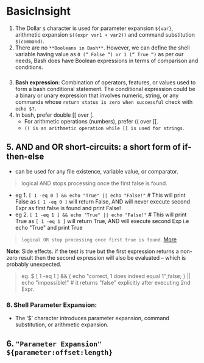 # BasicInsight

1. The Dollar `$` character is used for parameter expansion `${var}`, arithmetic expansion `$((expr var1 + var2))` and command substitution `$(command)`.
2. There are no `**Booleans in Bash**`. However, we can define the shell variable having value as `0 (“ False “) or 1 (“ True “)` as per our needs, Bash does have Boolean expressions in terms of comparison and conditions.

###

3. **Bash expression**: Combination of operators, features, or values used to form a bash conditional statement. The conditional expression could be a binary or unary expression that involves numeric, string, or any commands whose `return status is zero when successful` check with `echo $?`.
4. In bash, prefer double [[ over [.
   - For arithmetic operations (numbers), prefer (( over [[.
   - `(( is an arithmetic operation while [[ is used for strings`.

###

## 5. AND and OR short-circuits: a short form of if-then-else
- can be used for any file existence, variable value, or comparator.
> logical AND stops processing once the first false is found.
  - eg 1. `[ 1 -eq 0 ] && echo "True" || echo "False!"` # This will print False as `[ 1 -eq 0 ]` will return False, AND will never execute second Expr as first false is found and print False!
  - eg 2. `[ 1 -eq 1 ] && echo "True" || echo "False!"` # This will print True as `[ 1 -eq 1 ]` will return True, AND will execute second Exp i.e echo "True" and print True
  
> `logical OR stop processing once first true is found`. [More](https://fabianlee.org/2020/10/14/bash-using-logic-expressions-as-a-shorthand-for-if-then-else-control/)
 
**Note**: Side effects. if the test is true but the first expression returns a non-zero result then the second expression will also be evaluated – which is probably unexpected.
> eg. $ [ 1 -eq 1 ] && { echo "correct, 1 does indeed equal 1";false; } || echo "impossible!" # it returns "false" explicitly after executing 2nd Expr.


### 6. Shell Parameter Expansion:
- The ‘$’ character introduces parameter expansion, command substitution, or arithmetic expansion.

## 6. `"Parameter Expansion" ${parameter:offset:length}`


